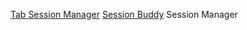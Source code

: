 
[Tab Session Manager](https://tab-session-manager.sienori.com/)
[Session Buddy](https://sessionbuddy.com/)
Session Manager
